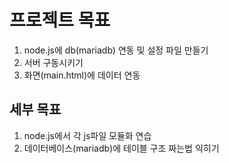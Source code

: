 # 프로젝트 목표

1. node.js에 db(mariadb) 연동 및 설정 파일 만들기
2. 서버 구동시키기
3. 화면(main.html)에 데이터 연동


## 세부 목표
1. node.js에서 각 js파일 모듈화 연습
2. 데이터베이스(mariadb)에 테이블 구조 짜는법 익히기